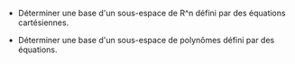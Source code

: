 * Déterminer une base d'un sous-espace de R^n défini par des équations cartésiennes.

* Déterminer une base d'un sous-espace de polynômes défini par des équations.
